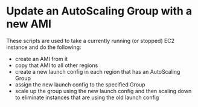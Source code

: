 Update an AutoScaling Group with a new AMI
==========================================

These scripts are used to take a currently running (or stopped) EC2 instance and do the following:
- create an AMI from it
- copy that AMI to all other regions
- create a new launch config in each region that has an AutoScaling Group
- assign the new launch config to the specified Group
- scale up the group using the new launch config and then scaling down to eliminate instances that are using the old launch config
